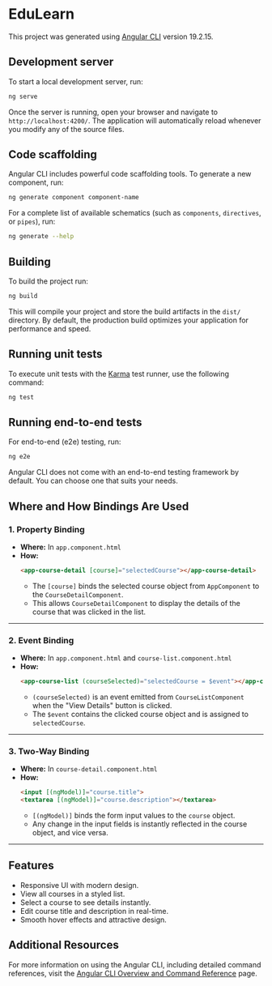 # EduLearn

This project was generated using [Angular CLI](https://github.com/angular/angular-cli) version 19.2.15.

## Development server

To start a local development server, run:

```bash
ng serve
```

Once the server is running, open your browser and navigate to `http://localhost:4200/`. The application will automatically reload whenever you modify any of the source files.

## Code scaffolding

Angular CLI includes powerful code scaffolding tools. To generate a new component, run:

```bash
ng generate component component-name
```

For a complete list of available schematics (such as `components`, `directives`, or `pipes`), run:

```bash
ng generate --help
```

## Building

To build the project run:

```bash
ng build
```

This will compile your project and store the build artifacts in the `dist/` directory. By default, the production build optimizes your application for performance and speed.

## Running unit tests

To execute unit tests with the [Karma](https://karma-runner.github.io) test runner, use the following command:

```bash
ng test
```

## Running end-to-end tests

For end-to-end (e2e) testing, run:

```bash
ng e2e
```

Angular CLI does not come with an end-to-end testing framework by default. You can choose one that suits your needs.

##  **Where and How Bindings Are Used**

### **1. Property Binding**
- **Where:** In `app.component.html`
- **How:**  
  ```html
  <app-course-detail [course]="selectedCourse"></app-course-detail>
  ```
  - The `[course]` binds the selected course object from `AppComponent` to the `CourseDetailComponent`.
  - This allows `CourseDetailComponent` to display the details of the course that was clicked in the list.

---

### **2. Event Binding**
- **Where:** In `app.component.html` and `course-list.component.html`
- **How:**  
  ```html
  <app-course-list (courseSelected)="selectedCourse = $event"></app-course-list>
  ```
  - `(courseSelected)` is an event emitted from `CourseListComponent` when the "View Details" button is clicked.
  - The `$event` contains the clicked course object and is assigned to `selectedCourse`.

---

### **3. Two-Way Binding**
- **Where:** In `course-detail.component.html`
- **How:**  
  ```html
  <input [(ngModel)]="course.title">
  <textarea [(ngModel)]="course.description"></textarea>
  ```
  - `[(ngModel)]` binds the form input values to the `course` object.
  - Any change in the input fields is instantly reflected in the course object, and vice versa.

---

##  **Features**
- Responsive UI with modern design.
- View all courses in a styled list.
- Select a course to see details instantly.
- Edit course title and description in real-time.
- Smooth hover effects and attractive design.


## Additional Resources

For more information on using the Angular CLI, including detailed command references, visit the [Angular CLI Overview and Command Reference](https://angular.dev/tools/cli) page.
